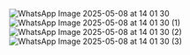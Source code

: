 ![WhatsApp Image 2025-05-08 at 14 01 30](https://github.com/user-attachments/assets/27bedba7-a91e-452c-8923-c29016abf8e6)
![WhatsApp Image 2025-05-08 at 14 01 30 (1)](https://github.com/user-attachments/assets/1c8e400b-48b9-4fbd-88a1-0d3ae3e69820)
![WhatsApp Image 2025-05-08 at 14 01 30 (2)](https://github.com/user-attachments/assets/718cd13e-893e-4dd4-b74a-372732e394d2)
![WhatsApp Image 2025-05-08 at 14 01 30 (3)](https://github.com/user-attachments/assets/e5b9e10f-4236-4b7c-ba38-c7ab2315f59f)
